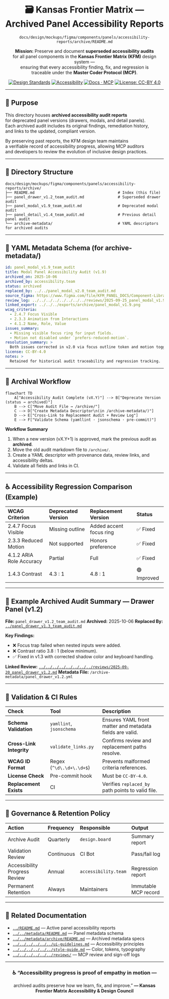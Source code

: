 <div align="center">

# 🗃️ Kansas Frontier Matrix — Archived Panel Accessibility Reports  
`docs/design/mockups/figma/components/panels/accessibility-reports/archive/README.md`

**Mission:** Preserve and document **superseded accessibility audits**  
for all panel components in the **Kansas Frontier Matrix (KFM)** design system —  
ensuring that every accessibility finding, fix, and regression is  
traceable under the **Master Coder Protocol (MCP)**.

[![Design Standards](https://img.shields.io/badge/Design-Human%20Centered-orange)](../../../../../../../)
[![Accessibility](https://img.shields.io/badge/Accessibility-WCAG%202.1%20AA-yellow)](../../../../../../../)
[![Docs · MCP](https://img.shields.io/badge/Docs-MCP-blue)](../../../../../../../../)
[![License: CC-BY 4.0](https://img.shields.io/badge/License-CC--BY%204.0-green)](../../../../../../../../../LICENSE)

</div>

---

## 🎯 Purpose

This directory houses **archived accessibility audit reports**  
for deprecated panel versions (drawers, modals, and detail panels).  
Each archived audit includes its original findings, remediation history,  
and links to the updated, compliant version.

By preserving past reports, the KFM design team maintains  
a verifiable record of accessibility progress, allowing MCP auditors  
and developers to review the evolution of inclusive design practices.

---

## 🧭 Directory Structure

```text
docs/design/mockups/figma/components/panels/accessibility-reports/archive/
├── README.md                                     # Index (this file)
├── panel_drawer_v1.2_team_audit.md               # Superseded drawer audit
├── panel_modal_v1.9_team_audit.md                # Deprecated modal audit
├── panel_detail_v1.4_team_audit.md               # Previous detail panel audit
└── archive-metadata/                             # YAML descriptors for archived audits
````

---

## 🧩 YAML Metadata Schema (for archive-metadata/)

```yaml
id: panel_modal_v1.9_team_audit
title: Modal Panel Accessibility Audit (v1.9)
archived_on: 2025-10-06
archived_by: accessibility.team
status: archived
replaced_by: ../../panel_modal_v2.0_team_audit.md
source_figma: https://www.figma.com/file/KFM_PANEL_DOCS/Component-Library?node-id=270%3A550
review_log: ../../../../../../../../reviews/2025-09-25_panel_modal_v1.9.md
linked_export: ../../../exports/archive/panel_modal_v1.9.png
wcag_criteria:
  - 2.4.7 Focus Visible
  - 2.3.3 Animation from Interactions
  - 4.1.2 Name, Role, Value
issues_summary:
  - Missing visible focus ring for input fields.
  - Motion not disabled under `prefers-reduced-motion`.
resolution_summary: >
  Both issues corrected in v2.0 via focus outline token and motion toggle.
license: CC-BY-4.0
notes: >
  Retained for historical audit traceability and regression tracking.
```

---

## 🧮 Archival Workflow

```mermaid
flowchart TD
    A["Accessibility Audit Complete (vX.Y)"] --> B["Deprecate Version (status → archived)"]
    B --> C["Move Audit File → /archive/"]
    C --> D["Create Metadata Descriptor\n(in /archive-metadata/)"]
    D --> E["Cross-Link to Replacement Audit + Review Log"]
    E --> F["Validate Schema (yamllint · jsonschema · pre-commit)"]
```

<!-- END OF MERMAID -->

**Workflow Summary**

1. When a new version (vX.Y+1) is approved, mark the previous audit as **archived**.
2. Move the old audit markdown file to `/archive/`.
3. Create a YAML descriptor with provenance data, review links, and accessibility deltas.
4. Validate all fields and links in CI.

---

## ♿ Accessibility Regression Comparison (Example)

| WCAG Criterion           | Deprecated Version | Replacement Version     | Status      |
| :----------------------- | :----------------- | :---------------------- | :---------- |
| 2.4.7 Focus Visible      | Missing outline    | Added accent focus ring | ✅ Fixed     |
| 2.3.3 Reduced Motion     | Not supported      | Honors preference       | ✅ Fixed     |
| 4.1.2 ARIA Role Accuracy | Partial            | Full                    | ✅ Fixed     |
| 1.4.3 Contrast           | 4.3 : 1            | 4.8 : 1                 | 🟢 Improved |

---

## 🧩 Example Archived Audit Summary — Drawer Panel (v1.2)

**File:** `panel_drawer_v1.2_team_audit.md`
**Archived:** 2025-10-06
**Replaced By:** [`../panel_drawer_v1.3_team_audit.md`](../panel_drawer_v1.3_team_audit.md)

**Key Findings:**

* ❌ Focus trap failed when nested inputs were added.
* ❌ Contrast ratio 3.8 : 1 (below minimum).
* ✅ Fixed in v1.3 with corrected shadow color and keyboard handling.

**Linked Review:** [`../../../../../../../../reviews/2025-09-20_panel_drawer_v1.2.md`](../../../../../../../../reviews/2025-09-20_panel_drawer_v1.2.md)
**Metadata File:** `/archive-metadata/panel_drawer_v1.2.yml`

---

## 🧾 Validation & CI Rules

| Check                    | Tool                     | Description                                              |
| :----------------------- | :----------------------- | :------------------------------------------------------- |
| **Schema Validation**    | `yamllint`, `jsonschema` | Ensures YAML front matter and metadata fields are valid. |
| **Cross-Link Integrity** | `validate_links.py`      | Confirms review and replacement paths resolve.           |
| **WCAG ID Format**       | Regex (`^\d\.\d+\.\d+$`) | Prevents malformed criteria references.                  |
| **License Check**        | Pre-commit hook          | Must be `CC-BY-4.0`.                                     |
| **Replacement Exists**   | CI                       | Verifies `replaced_by` path points to valid file.        |

---

## 🧠 Governance & Retention Policy

| Action                        | Frequency  | Responsible          | Output               |
| :---------------------------- | :--------- | :------------------- | :------------------- |
| Archive Audit                 | Quarterly  | `design.board`       | Summary report       |
| Validation Review             | Continuous | CI Bot               | Pass/fail log        |
| Accessibility Progress Review | Annual     | `accessibility.team` | Regression report    |
| Permanent Retention           | Always     | Maintainers          | Immutable MCP record |

---

## 🧩 Related Documentation

* [`../README.md`](../README.md) — Active panel accessibility reports
* [`../../metadata/README.md`](../../metadata/README.md) — Panel metadata schema
* [`../../metadata/archive/README.md`](../../metadata/archive/README.md) — Archived metadata specs
* [`../../../../../../ui-guidelines.md`](../../../../../../ui-guidelines.md) — Accessibility principles
* [`../../../../../../style-guide.md`](../../../../../../style-guide.md) — Color, tokens, typography
* [`../../../../../../reviews/`](../../../../../../reviews/) — MCP review and sign-off logs

---

<div align="center">

### ♿ “Accessibility progress is proof of empathy in motion —

archived audits preserve how we learn, fix, and improve.”
**— Kansas Frontier Matrix Accessibility & Design Council**

</div>
